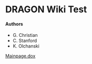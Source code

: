 # __DRAGON Wiki Test__

#### Authors
- G. Christian
- C. Stanford
- K. Olchanski


[Mainpage.dox](doc/Mainpage.dox)

